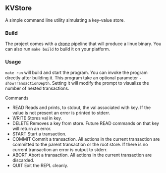 ## KVStore

A simple command line utility simulating a key-value store.

### Build
The project comes with a [drone](drone.io) pipeline that will produce a linux binary. You can also run `make build` to build it on your platform.

### Usage
`make run` will build and start the program. You can invoke the program directly after building it. This program take an optional parameter `-showTransactionDepth`. Setting it will modify the prompt to visualize the number of nested transactions.

Commands
* READ Reads and prints, to stdout, the val associated with key. If the value is not present an error
is printed to stderr.
*  WRITE Stores val in key.
*  DELETE Removes a key from store. Future READ commands on that key will return an error.
*  START Start a transaction.
*  COMMIT Commit a transaction. All actions in the current transaction are committed to the
parent transaction or the root store. If there is no current transaction an error is output to
stderr.
*  ABORT Abort a transaction. All actions in the current transaction are discarded.
*  QUIT Exit the REPL cleanly. 
